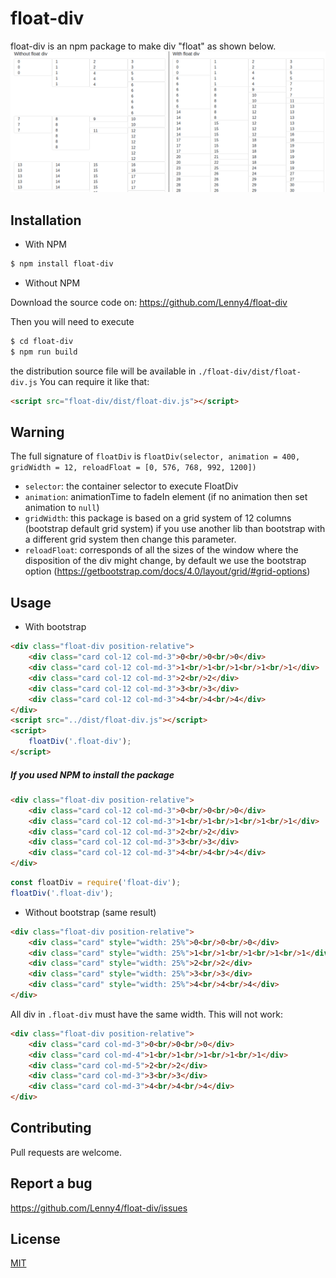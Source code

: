 # float-div

float-div is an npm package to make div "float" as shown below.
![float-div-example](examples/float-div-example.png)

## Installation

- With NPM
```bash
$ npm install float-div
```
- Without NPM

Download the source code on: https://github.com/Lenny4/float-div

Then you will need to execute
```bash
$ cd float-div
$ npm run build
```
the distribution source file will be available in `./float-div/dist/float-div.js`
You can require it like that:
```html
<script src="float-div/dist/float-div.js"></script>
```

## Warning
The full signature of `floatDiv` is `floatDiv(selector, animation = 400, gridWidth = 12, reloadFloat = [0, 576, 768, 992, 1200])`
- `selector`: the container selector to execute FloatDiv
- `animation`: animationTime to fadeIn element (if no animation then set animation to `null`)
- `gridWidth`: this package is based on a grid system of 12 columns (bootstrap default grid system)
if you use another lib than bootstrap with a different grid system then change this parameter.
- `reloadFloat`: corresponds of all the sizes of the window where the disposition of the div might change,
by default we use the bootstrap option (https://getbootstrap.com/docs/4.0/layout/grid/#grid-options)

## Usage
- With bootstrap
```html
<div class="float-div position-relative">
    <div class="card col-12 col-md-3">0<br/>0<br/>0</div>
    <div class="card col-12 col-md-3">1<br/>1<br/>1<br/>1<br/>1</div>
    <div class="card col-12 col-md-3">2<br/>2</div>
    <div class="card col-12 col-md-3">3<br/>3</div>
    <div class="card col-12 col-md-3">4<br/>4<br/>4</div>
</div>
<script src="../dist/float-div.js"></script>
<script>
    floatDiv('.float-div');
</script>
```
##### If you used NPM to install the package
```html
<div class="float-div position-relative">
    <div class="card col-12 col-md-3">0<br/>0<br/>0</div>
    <div class="card col-12 col-md-3">1<br/>1<br/>1<br/>1<br/>1</div>
    <div class="card col-12 col-md-3">2<br/>2</div>
    <div class="card col-12 col-md-3">3<br/>3</div>
    <div class="card col-12 col-md-3">4<br/>4<br/>4</div>
</div>
```
```javascript
const floatDiv = require('float-div');
floatDiv('.float-div');
```
- Without bootstrap (same result)
```html
<div class="float-div position-relative">
    <div class="card" style="width: 25%">0<br/>0<br/>0</div>
    <div class="card" style="width: 25%">1<br/>1<br/>1<br/>1<br/>1</div>
    <div class="card" style="width: 25%">2<br/>2</div>
    <div class="card" style="width: 25%">3<br/>3</div>
    <div class="card" style="width: 25%">4<br/>4<br/>4</div>
</div>
```

All div in `.float-div` must have the same width.
This will not work:
```html
<div class="float-div position-relative">
    <div class="card col-md-3">0<br/>0<br/>0</div>
    <div class="card col-md-4">1<br/>1<br/>1<br/>1<br/>1</div>
    <div class="card col-md-5">2<br/>2</div>
    <div class="card col-md-3">3<br/>3</div>
    <div class="card col-md-3">4<br/>4<br/>4</div>
</div>
```

## Contributing
Pull requests are welcome.

## Report a bug
https://github.com/Lenny4/float-div/issues

## License
[MIT](https://choosealicense.com/licenses/mit/)